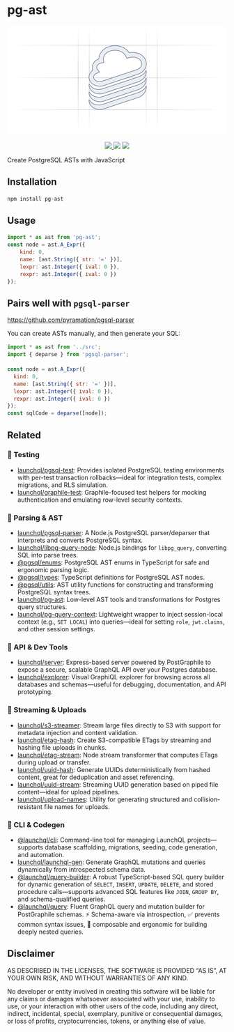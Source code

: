 # pg-ast

<p align="center" width="100%">
  <img height="250" src="https://raw.githubusercontent.com/launchql/launchql/refs/heads/main/assets/outline-logo.svg" />
</p>

<p align="center" width="100%">
  <a href="https://github.com/launchql/launchql/actions/workflows/run-tests.yaml">
    <img height="20" src="https://github.com/launchql/launchql/actions/workflows/run-tests.yaml/badge.svg" />
  </a>
   <a href="https://github.com/launchql/launchql/blob/main/LICENSE"><img height="20" src="https://img.shields.io/badge/license-MIT-blue.svg"/></a>
   <a href="https://www.npmjs.com/package/stream-to-etag"><img height="20" src="https://img.shields.io/github/package-json/v/launchql/launchql?filename=packages%2Fstream-to-etag%2Fpackage.json"/></a>
</p>

Create PostgreSQL ASTs with JavaScript

## Installation

```sh
npm install pg-ast
```

## Usage 

```js
import * as ast from 'pg-ast';
const node = ast.A_Expr({
    kind: 0,
    name: [ast.String({ str: '=' })],
    lexpr: ast.Integer({ ival: 0 }),
    rexpr: ast.Integer({ ival: 0 })
});
```

## Pairs well with `pgsql-parser`

https://github.com/pyramation/pgsql-parser

You can create ASTs manually, and then generate your SQL:

```js
import * as ast from '../src';
import { deparse } from 'pgsql-parser';

const node = ast.A_Expr({
  kind: 0,
  name: [ast.String({ str: '=' })],
  lexpr: ast.Integer({ ival: 0 }),
  rexpr: ast.Integer({ ival: 0 })
});
const sqlCode = deparse([node]);
```

## Related

### 🧪 Testing

* [launchql/pgsql-test](https://github.com/launchql/launchql/tree/main/packages/pgsql-test): Provides isolated PostgreSQL testing environments with per-test transaction rollbacks—ideal for integration tests, complex migrations, and RLS simulation.
* [launchql/graphile-test](https://github.com/launchql/launchql/tree/main/packages/graphile-test): Graphile-focused test helpers for mocking authentication and emulating row-level security contexts.

### 🧠 Parsing & AST

* [launchql/pgsql-parser](https://github.com/launchql/pgsql-parser): A Node.js PostgreSQL parser/deparser that interprets and converts PostgreSQL syntax.
* [launchql/libpg-query-node](https://github.com/launchql/libpg-query-node): Node.js bindings for `libpg_query`, converting SQL into parse trees.
* [@pgsql/enums](https://github.com/launchql/pgsql-parser/tree/main/packages/enums): PostgreSQL AST enums in TypeScript for safe and ergonomic parsing logic.
* [@pgsql/types](https://github.com/launchql/pgsql-parser/tree/main/packages/types): TypeScript definitions for PostgreSQL AST nodes.
* [@pgsql/utils](https://github.com/launchql/pgsql-parser/tree/main/packages/utils): AST utility functions for constructing and transforming PostgreSQL syntax trees.
* [launchql/pg-ast](https://github.com/launchql/launchql/tree/main/packages/pg-ast): Low-level AST tools and transformations for Postgres query structures.
* [launchql/pg-query-context](https://github.com/launchql/launchql/tree/main/packages/pg-query-context): Lightweight wrapper to inject session-local context (e.g., `SET LOCAL`) into queries—ideal for setting `role`, `jwt.claims`, and other session settings.

### 🚀 API & Dev Tools

* [launchql/server](https://github.com/launchql/launchql/tree/main/packages/server): Express-based server powered by PostGraphile to expose a secure, scalable GraphQL API over your Postgres database.
* [launchql/explorer](https://github.com/launchql/launchql/tree/main/packages/explorer): Visual GraphiQL explorer for browsing across all databases and schemas—useful for debugging, documentation, and API prototyping.

### 🔁 Streaming & Uploads

* [launchql/s3-streamer](https://github.com/launchql/launchql/tree/main/packages/s3-streamer): Stream large files directly to S3 with support for metadata injection and content validation.
* [launchql/etag-hash](https://github.com/launchql/launchql/tree/main/packages/etag-hash): Create S3-compatible ETags by streaming and hashing file uploads in chunks.
* [launchql/etag-stream](https://github.com/launchql/launchql/tree/main/packages/etag-stream): Node stream transformer that computes ETags during upload or transfer.
* [launchql/uuid-hash](https://github.com/launchql/launchql/tree/main/packages/uuid-hash): Generate UUIDs deterministically from hashed content, great for deduplication and asset referencing.
* [launchql/uuid-stream](https://github.com/launchql/launchql/tree/main/packages/uuid-stream): Streaming UUID generation based on piped file content—ideal for upload pipelines.
* [launchql/upload-names](https://github.com/launchql/launchql/tree/main/packages/upload-names): Utility for generating structured and collision-resistant file names for uploads.

### 🧰 CLI & Codegen

* [@launchql/cli](https://github.com/launchql/launchql/tree/main/packages/cli): Command-line tool for managing LaunchQL projects—supports database scaffolding, migrations, seeding, code generation, and automation.
* [launchql/launchql-gen](https://github.com/launchql/launchql/tree/main/packages/launchql-gen): Generate GraphQL mutations and queries dynamically from introspected schema data.
* [@launchql/query-builder](https://github.com/launchql/launchql/tree/main/packages/query-builder): A robust TypeScript-based SQL query builder for dynamic generation of `SELECT`, `INSERT`, `UPDATE`, `DELETE`, and stored procedure calls—supports advanced SQL features like `JOIN`, `GROUP BY`, and schema-qualified queries.
* [@launchql/query](https://github.com/launchql/launchql/tree/main/packages/query): Fluent GraphQL query and mutation builder for PostGraphile schemas. ⚡ Schema-aware via introspection, ✅ prevents common syntax issues, 🧩 composable and ergonomic for building deeply nested queries.

## Disclaimer

AS DESCRIBED IN THE LICENSES, THE SOFTWARE IS PROVIDED “AS IS”, AT YOUR OWN RISK, AND WITHOUT WARRANTIES OF ANY KIND.

No developer or entity involved in creating this software will be liable for any claims or damages whatsoever associated with your use, inability to use, or your interaction with other users of the code, including any direct, indirect, incidental, special, exemplary, punitive or consequential damages, or loss of profits, cryptocurrencies, tokens, or anything else of value.

